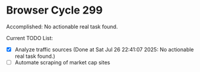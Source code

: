 # Browser Cycle 299

Accomplished: No actionable real task found.

Current TODO List:

- [x] Analyze traffic sources  (Done at Sat Jul 26 22:41:07 2025: No actionable real task found.)
- [ ] Automate scraping of market cap sites